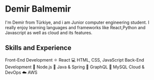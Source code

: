# Demir Balmemir
I'm Demir from Türkiye, and i am Junior computer engineering student. I really enjoy learning languages and frameworks like React,Python and Javascript as well as cloud and its features.


## Skills and Experience
Front-End Development
⚛ React
💻 HTML, CSS, JavaScript
Back-End Development
🚀 Node.js
🚀 Java & Spring
🚀 GraphQL
🚀 MySQL
Cloud & DevOps
☁️ AWS

<!--
**DemirBalemir/DemirBalemir** is a ✨ _special_ ✨ repository because its `README.md` (this file) appears on your GitHub profile.

Here are some ideas to get you started:

- 🔭 I’m currently working on ...
- 🌱 I’m currently learning ...
- 👯 I’m looking to collaborate on ...
- 🤔 I’m looking for help with ...
- 💬 Ask me about ...
- 📫 How to reach me: ...
- 😄 Pronouns: ...
- ⚡ Fun fact: ...
-->
